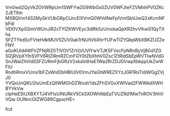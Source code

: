 Vm0wd2QyVkZOVWRpUm1SWFYwZG9WbGx0ZUV0WFJteFZVMnhPV0ZKc2JETlhh
MXBQVm14S2MySkVUbGRpClJrcElXVmQ0WVdNeFpIVmlSbVJwQ2xKcmNFbFdi
VEI0VXpGSmVWUnJiR2xTYlZKWVEyc3dlRk5zUmxkaQpXR2hvVlhwS1QyTXha
SFZTYkdScFVteHdkMUV5ZUV0ak1rNUhVbXhrYUFwTlZYQkpWbXBKZUZZeFNY
aGoKUld4WFlrZFNjRlZ0TlVOV1ZrVjVUVlYwVTJKSFVscFpNRnByVjBGd1ZG
SlZjRVpXYlhSVFV6RlZlRmRZCmFGY0tZbXhhV0Zsc1ZtRldSbEpWVTIwNVdG
SnJWalZhVldSSFZURmFjbGRzV2xkaVdHaE1Wa2RrZDJGVwpXbkppUkZwWFlU
RndhRmxVUms1bFZsWnlDbHBIUlV0VmJYaGhWREZXYzJGR1RsTldiWGg2VjJ0
YVQxUnQKU2tsUmEzQllWMGhDZWxaV1dsZFhSVGxXWlVad2FWWkdXWHBYVkVw
clpHeE5lUXBXYTJ4VFlsUlNURkV5Ck5XOWhNbEpTVUZRd1MwTnROV3hhVVQw
OUNncGtZWG89CgpxcHE=

fcd